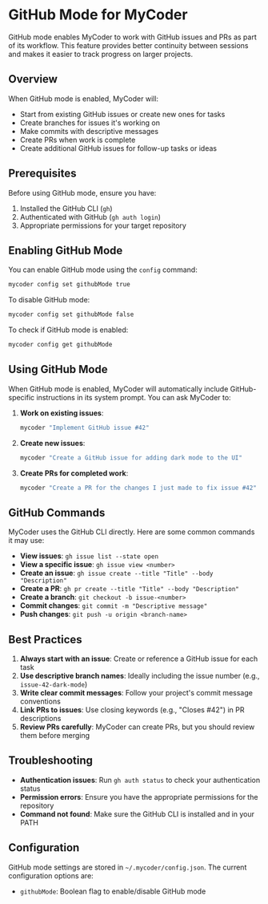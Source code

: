 # GitHub Mode for MyCoder

GitHub mode enables MyCoder to work with GitHub issues and PRs as part of its workflow. This feature provides better continuity between sessions and makes it easier to track progress on larger projects.

## Overview

When GitHub mode is enabled, MyCoder will:

- Start from existing GitHub issues or create new ones for tasks
- Create branches for issues it's working on
- Make commits with descriptive messages
- Create PRs when work is complete
- Create additional GitHub issues for follow-up tasks or ideas

## Prerequisites

Before using GitHub mode, ensure you have:

1. Installed the GitHub CLI (`gh`)
2. Authenticated with GitHub (`gh auth login`)
3. Appropriate permissions for your target repository

## Enabling GitHub Mode

You can enable GitHub mode using the `config` command:

```bash
mycoder config set githubMode true
```

To disable GitHub mode:

```bash
mycoder config set githubMode false
```

To check if GitHub mode is enabled:

```bash
mycoder config get githubMode
```

## Using GitHub Mode

When GitHub mode is enabled, MyCoder will automatically include GitHub-specific instructions in its system prompt. You can ask MyCoder to:

1. **Work on existing issues**:
   ```bash
   mycoder "Implement GitHub issue #42"
   ```

2. **Create new issues**:
   ```bash
   mycoder "Create a GitHub issue for adding dark mode to the UI"
   ```

3. **Create PRs for completed work**:
   ```bash
   mycoder "Create a PR for the changes I just made to fix issue #42"
   ```

## GitHub Commands

MyCoder uses the GitHub CLI directly. Here are some common commands it may use:

- **View issues**: `gh issue list --state open`
- **View a specific issue**: `gh issue view <number>`
- **Create an issue**: `gh issue create --title "Title" --body "Description"`
- **Create a PR**: `gh pr create --title "Title" --body "Description"`
- **Create a branch**: `git checkout -b issue-<number>`
- **Commit changes**: `git commit -m "Descriptive message"`
- **Push changes**: `git push -u origin <branch-name>`

## Best Practices

1. **Always start with an issue**: Create or reference a GitHub issue for each task
2. **Use descriptive branch names**: Ideally including the issue number (e.g., `issue-42-dark-mode`)
3. **Write clear commit messages**: Follow your project's commit message conventions
4. **Link PRs to issues**: Use closing keywords (e.g., "Closes #42") in PR descriptions
5. **Review PRs carefully**: MyCoder can create PRs, but you should review them before merging

## Troubleshooting

- **Authentication issues**: Run `gh auth status` to check your authentication status
- **Permission errors**: Ensure you have the appropriate permissions for the repository
- **Command not found**: Make sure the GitHub CLI is installed and in your PATH

## Configuration

GitHub mode settings are stored in `~/.mycoder/config.json`. The current configuration options are:

- `githubMode`: Boolean flag to enable/disable GitHub mode
